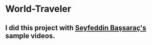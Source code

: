 # World-Traveler

## I did this project with [Seyfeddin Başsaraç's](https://www.youtube.com/watch?v=rpJ-ke3_r_Q&list=PLq4I99QKpIbl02hl7UM3cj-ay1w2Z3Bq6) sample videos.
